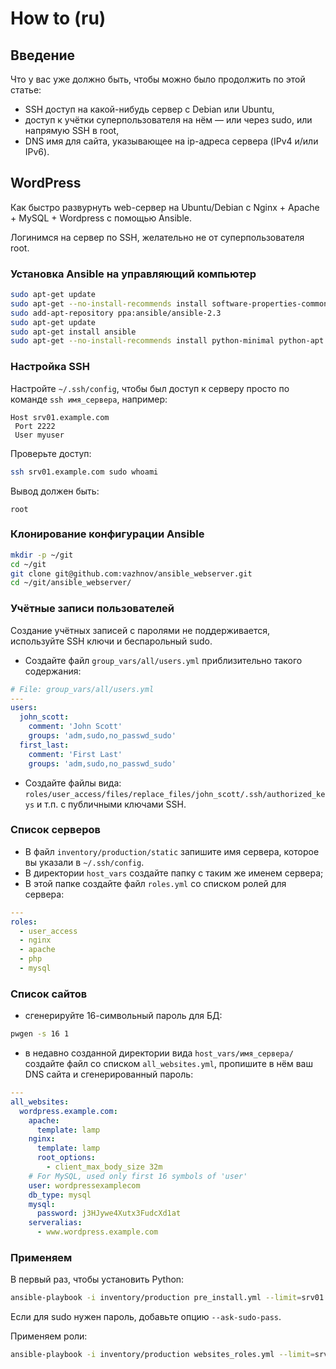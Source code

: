 # How to (ru)

## Введение

Что у вас уже должно быть, чтобы можно было продолжить по этой статье:

* SSH доступ на какой-нибудь сервер с Debian или Ubuntu,
* доступ к учётки суперпользователя на нём — или через sudo, или напрямую SSH в root,
* DNS имя для сайта, указывающее на ip-адреса сервера (IPv4 и/или IPv6).

## WordPress

Как быстро развурнуть web-сервер на Ubuntu/Debian с Nginx + Apache + MySQL + Wordpress с помощью Ansible.

Логинимся на сервер по SSH, желательно не от суперпользователя root.

### Установка Ansible на управляющий компьютер

```bash
sudo apt-get update
sudo apt-get --no-install-recommends install software-properties-common # Для add-apt-repository
sudo add-apt-repository ppa:ansible/ansible-2.3
sudo apt-get update
sudo apt-get install ansible
sudo apt-get --no-install-recommends install python-minimal python-apt
```

### Настройка SSH

Настройте `~/.ssh/config`, чтобы был доступ к серверу просто по команде `ssh имя_сервера`, например:

```text
Host srv01.example.com
 Port 2222
 User myuser
```

Проверьте доступ:

```bash
ssh srv01.example.com sudo whoami
```

Вывод должен быть:

```text
root
```

### Клонирование конфигурации Ansible

```bash
mkdir -p ~/git
cd ~/git
git clone git@github.com:vazhnov/ansible_webserver.git
cd ~/git/ansible_webserver/
```

### Учётные записи пользователей

Создание учётных записей с паролями не поддерживается, используйте SSH ключи и беспарольный sudo.

* Создайте файл `group_vars/all/users.yml` приблизительно такого содержания:

```yaml
# File: group_vars/all/users.yml
---
users:
  john_scott:
    comment: 'John Scott'
    groups: 'adm,sudo,no_passwd_sudo'
  first_last:
    comment: 'First Last'
    groups: 'adm,sudo,no_passwd_sudo'
```

* Создайте файлы вида: `roles/user_access/files/replace_files/john_scott/.ssh/authorized_keys` и т.п. с публичными ключами SSH.

### Список серверов

* В файл `inventory/production/static` запишите имя сервера, которое вы указали в `~/.ssh/config`.
* В директории `host_vars` создайте папку с таким же именем сервера;
* В этой папке создайте файл `roles.yml` со списком ролей для сервера:

```yaml
---
roles:
  - user_access
  - nginx
  - apache
  - php
  - mysql
```

### Список сайтов

* сгенерируйте 16-символьный пароль для БД:

```bash
pwgen -s 16 1
```

* в недавно созданной директории вида `host_vars/имя_сервера/` создайте файл со списком `all_websites.yml`, пропишите в нём ваш DNS сайта и сгенерированный пароль:

```yaml
---
all_websites:
  wordpress.example.com:
    apache:
      template: lamp
    nginx:
      template: lamp
      root_options:
        - client_max_body_size 32m
    # For MySQL, used only first 16 symbols of 'user'
    user: wordpressexamplecom
    db_type: mysql
    mysql:
      password: j3HJywe4Xutx3FudcXd1at
    serveralias:
      - www.wordpress.example.com
```

### Применяем

В первый раз, чтобы установить Python:

```bash
ansible-playbook -i inventory/production pre_install.yml --limit=srv01.example.com
```

Если для sudo нужен пароль, добавьте опцию `--ask-sudo-pass`.

Применяем роли:

```bash
ansible-playbook -i inventory/production websites_roles.yml --limit=srv01.example.com
```

